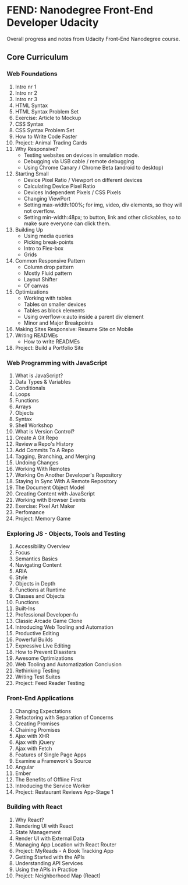 # FEND: Nanodegree Front-End Developer Udacity
Overall progress and notes from Udacity Front-End Nanodegree course.

## Core Curriculum


### Web Foundations
1. Intro nr 1 
2. Intro nr 2
3. Intro nr 3
4. HTML Syntax
5. HTML Syntax Problem Set
6. Exercise: Article to Mockup
7. CSS Syntax
8. CSS Syntax Problem Set
9. How to Write Code Faster
10. Project: Animal Trading Cards
11. Why Responsive?
    - Testing websites on devices in emulation mode. 
    - Debugging via USB cable / remote debugging
    - Using Chrome Canary / Chrome Beta (android to desktop)
12. Starting Small
    - Device Pixel Ratio / Viewport on different devices
    - Calculating Device Pixel Ratio
    - Devices Independent Pixels / CSS Pixels
    - Changing ViewPort <meta name="viewport" content="width=device-width, initial-scale=1.0">
    - Setting max-width:100%; for img, video, div elements, so they will not overflow. 
    - Setting min-width:48px; to button, link and other clickables, so to make sure everyone can click them.
13. Building Up
    - Using media queries
    - Picking break-points
    - Intro to Flex-box
    - Grids
14. Common Responsive Pattern
    - Column drop pattern
    - Mostly Fluid pattern
    - Layout Shifter
    - Of canvas
15. Optimizations
    - Working with tables
    - Tables on smaller devices
    - Tables as block elements
    - Using overflow-x:auto inside a parent div element
    - Minor and Major Breakpoints
16. Making Sites Responsive: Resume Site on Mobile
17. Writing READMEs
    - How to write READMEs
18. Project: Build a Portfolio Site


### Web Programming with JavaScript
1. What is JavaScript?
2. Data Types & Variables
3. Conditionals
4. Loops
5. Functions
6. Arrays
7. Objects
8. Syntax
9. Shell Workshop
10. What is Version Control?
11. Create A Git Repo
12. Review a Repo's History
13. Add Commits To A Repo
14. Tagging, Branching, and Merging
15. Undoing Changes
16. Working With Remotes
17. Working On Another Developer's Repository
18. Staying In Sync With A Remote Repository
19. The Document Object Model
20. Creating Content with JavaScript
21. Working with Browser Events
22. Exercise: Pixel Art Maker
23. Perfomance
24. Project: Memory Game


### Exploring JS - Objects, Tools and Testing
1. Accessibility Overview
2. Focus
3. Semantics Basics
4. Navigating Content
5. ARIA
6. Style
7. Objects in Depth
8. Functions at Runtime
9. Classes and Objects
10. Functions
11. Built-Ins
12. Professional Developer-fu
13. Classic Arcade Game Clone
14. Introducing Web Tooling and Automation
15. Productive Editing
16. Powerful Builds
17. Expressive Live Editing
18. How to Prevent Disasters
19. Awesome Optimizations
20. Web Tooling and Automatization Conclusion
21. Rethinking Testing
22. Writing Test Suites
23. Project: Feed Reader Testing


### Front-End Applications
1. Changing Expectations
2. Refactoring with Separation of Concerns
3. Creating Promises
4. Chaining Promises
5. Ajax with XHR
6. Ajax with jQuery
7. Ajax with Fetch
8. Features of Single Page Apps
9. Examine a Framework's Source
10. Angular
11. Ember
12. The Benefits of Offline First
13. Introducing the Service Worker
14. Project: Restaurant Reviews App-Stage 1


### Building with React
1. Why React? 
2. Rendering UI with React
3. State Management
4. Render UI with External Data
5. Managing App Location with React Router
6. Project: MyReads - A Book Tracking App
7. Getting Started with the APIs
8. Understanding API Services
9. Using the APIs in Practice
10. Project: Neighborhood Map (React)

